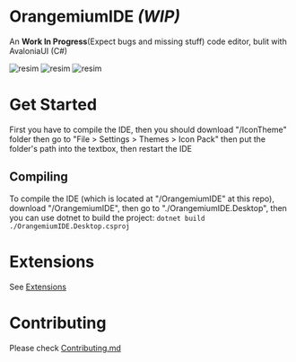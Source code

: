 # OrangemiumIDE *(WIP)*
An **Work In Progress**(Expect bugs and missing stuff) code editor, bulit with AvaloniaUI (C#)

![resim](https://github.com/HAKANKOKCU/OrangemiumIDE/assets/103432992/db0ed8e8-0be9-46a6-a8e0-8593e8eb5c01)
![resim](https://github.com/HAKANKOKCU/OrangemiumIDE/assets/103432992/2fa1805f-ff76-4f47-8a41-db2c45a97368)
![resim](https://github.com/HAKANKOKCU/OrangemiumIDE/assets/103432992/e719ad2b-815d-4dbc-8aa1-630a83d29c20)



# Get Started
First you have to compile the IDE, then you should download "/IconTheme" folder then go to "File > Settings > Themes > Icon Pack" then put the folder's path into the textbox, then restart the IDE
## Compiling
To compile the IDE (which is located at "/OrangemiumIDE" at this repo), download "/OrangemiumIDE", then go to "./OrangemiumIDE.Desktop", then you can use dotnet to build the project: `dotnet build ./OrangemiumIDE.Desktop.csproj` 
# Extensions
See [Extensions](https://github.com/HAKANKOKCU/OrangemiumIDE/blob/main/docs/extensions.md)
# Contributing
Please check [Contributing.md](https://github.com/HAKANKOKCU/OrangemiumIDE/blob/main/docs/CONTRIBUTING.md)

